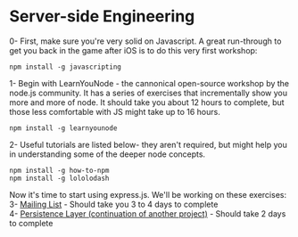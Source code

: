 # Server-side Engineering

0- First, make sure you're very solid on Javascript. A great run-through to get you back in the game after iOS is to do this very first workshop:  
```shell
npm install -g javascripting
```

1- Begin with LearnYouNode - the cannonical open-source workshop by the node.js community. It has a series of exercises that incrementally show you more and more of node. It should take you about 12 hours to complete, but those less comfortable with JS might take up to 16 hours.
```shell
npm install -g learnyounode
```

2- Useful tutorials are listed below- they aren't required, but might help you in understanding some of the deeper node concepts.
```shell
npm install -g how-to-npm
npm install -g lololodash
```

Now it's time to start using express.js. We'll be working on these exercises:  
3- [Mailing List](mailing_list.md) - Should take you 3 to 4 days to complete  
4- [Persistence Layer (continuation of another project)](persistence_layer.md) - Should take 2 days to complete
